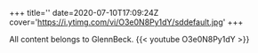 +++
title=''
date=2020-07-10T17:09:24Z
cover='https://i.ytimg.com/vi/O3e0N8Py1dY/sddefault.jpg'
+++

All content belongs to GlennBeck.
{{< youtube O3e0N8Py1dY >}}
